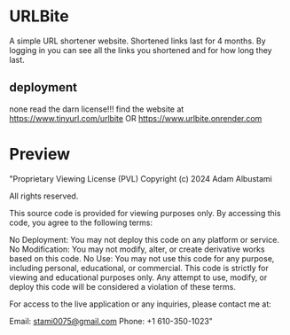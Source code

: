 # URLBite
A simple URL shortener website. Shortened links last for 4 months. By logging in you can see all the links you shortened and for how long they last.
## deployment
none read the darn license!!! find the website at https://www.tinyurl.com/urlbite     OR      https://www.urlbite.onrender.com
# Preview
"Proprietary Viewing License (PVL)
Copyright (c) 2024 Adam Albustami

All rights reserved.

This source code is provided for viewing purposes only. By accessing this code, you agree to the following terms:

No Deployment: You may not deploy this code on any platform or service.
No Modification: You may not modify, alter, or create derivative works based on this code.
No Use: You may not use this code for any purpose, including personal, educational, or commercial.
This code is strictly for viewing and educational purposes only. Any attempt to use, modify, or deploy this code will be considered a violation of these terms.

For access to the live application or any inquiries, please contact me at:

Email: stami0075@gmail.com
Phone: +1 610-350-1023"
